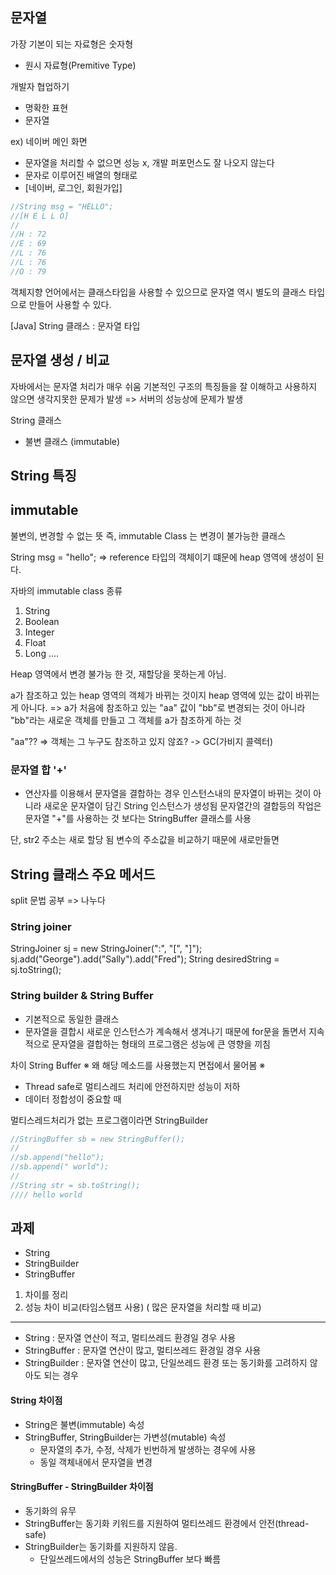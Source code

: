 ## 문자열

가장 기본이 되는 자료형은 숫자형
- 원시 자료형(Premitive Type)

개발자 협업하기
- 명확한 표현
- 문자열

ex) 네이버 메인 화면
- 문자열을 처리할 수 없으면 성능 x, 개발 퍼포먼스도 잘 나오지 않는다
- 문자로 이루어진 배열의 형태로
- [네이버, 로그인, 회원가입]

```java
//String msg = "HELLO";
//[H E L L O]
//
//H : 72
//E : 69
//L : 76
//L : 76
//O : 79
```

객체지향 언어에서는 클래스타입을 사용할 수 있으므로 문자열 역시 별도의 클래스 타입으로 만들어 사용할 수 있다.

[Java]
String 클래스 : 문자열 타입

## 문자열 생성 / 비교

자바에서는 문자열 처리가 매우 쉬움
기본적인 구조의 특징들을 잘 이해하고 사용하지 않으면 생각지못한 문제가 발생
=> 서버의 성능상에 문제가 발생

String 클래스
- 불변 클래스 (immutable)

## String 특징



## immutable
불변의, 변경할 수 없는 뜻
즉, immutable Class 는 변경이 불가능한 클래스

String msg = "hello";
=> reference 타입의 객체이기 떄문에 heap 영역에 생성이 된다.

자바의 immutable class 종류
1. String
2. Boolean
3. Integer
4. Float
5. Long
....

Heap 영역에서 변경 불가능 한 것, 재할당을 못하는게 아님.


a가 참조하고 있는 heap 영역의 객체가 바뀌는 것이지 heap 영역에 있는 값이 바뀌는게 아니다.
=> a가 처음에 참조하고 있는 "aa" 값이 "bb"로 변경되는 것이 아니라
"bb"라는 새로운 객체를 만들고 그 객체를 a가 참조하게 하는 것

"aa"??
=> 객체는 그 누구도 참조하고 있지 않죠? -> GC(가비지 콜렉터)


### 문자열 합 '+'
+ 연산자를 이용해서 문자열을 결합하는 경우 인스턴스내의 문자열이 바뀌는 것이 아니라 새로운 문자열이 담긴 String 인스턴스가 생성됨
문자열간의 결합등의 작업은 문자열 "+"를 사용하는 것 보다는 StringBuffer 클래스를 사용

단, str2 주소는 새로 할당 됨
변수의 주소값을 비교하기 때문에 새로만들면 



## String 클래스 주요 메서드

split 문법 공부 => 나누다



### String joiner
StringJoiner sj = new StringJoiner(":", "[", "]");
sj.add("George").add("Sally").add("Fred");
String desiredString = sj.toString();



### String builder & String Buffer
- 기본적으로 동일한 클래스
- 문자열을 결합시 새로운 인스턴스가 계속해서 생겨나기 때문에 for문을 돌면서 지속적으로 문자열을 결합하는 형태의 프로그램은 성능에 큰 영향을 끼침

차이
String Buffer
※ 왜 해당 메소드를 사용했는지 면접에서 물어봄 ※
- Thread safe로 멀티스레드 처리에 안전하지만 성능이 저하
- 데이터 정합성이 중요할 때

멀티스레드처리가 없는 프로그램이라면 StringBuilder

```java
//StringBuffer sb = new StringBuffer();
//
//sb.append("hello");
//sb.append(" world");
//
//String str = sb.toString();
//// hello world
```

## 과제

- String
- StringBuilder
- StringBuffer

1. 차이를 정리
2. 성능 차이 비교(타임스탬프 사용) ( 많은 문자열을 처리할 때 비교)
---
* String : 문자열 연산이 적고, 멀티쓰레드 환경일 경우 사용
* StringBuffer : 문자열 연산이 많고, 멀티쓰레드 환경일 경우 사용
* StringBuilder : 문자열 연산이 많고, 단일쓰레드 환경 또는 동기화를 고려하지 않아도 되는 경우


#### String 차이점
- String은 불변(immutable) 속성
- StringBuffer, StringBuilder는 가변성(mutable) 속성
  - 문자열의 추가, 수정, 삭제가 빈번하게 발생하는 경우에 사용
  - 동일 객체내에서 문자열을 변경


#### StringBuffer - StringBuilder 차이점
- 동기화의 유무
- StringBuffer는 동기화 키워드를 지원하여 멀티쓰레드 환경에서 안전(thread-safe)
- StringBuilder는 동기화를 지원하지 않음.
  - 단일쓰레드에서의 성능은 StringBuffer 보다 빠름